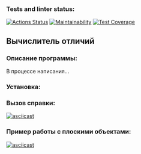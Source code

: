  ### Tests and linter status:
[![Actions Status](https://github.com/Arguzspb/frontend-project-lvl2/workflows/hexlet-check/badge.svg)](https://github.com/Arguzspb/frontend-project-lvl2/actions)
[![Maintainability](https://api.codeclimate.com/v1/badges/d7b2d993d23cca8b991b/maintainability)](https://codeclimate.com/github/Arguzspb/frontend-project-lvl2/maintainability)
[![Test Coverage](https://api.codeclimate.com/v1/badges/d7b2d993d23cca8b991b/test_coverage)](https://codeclimate.com/github/Arguzspb/frontend-project-lvl2/test_coverage)

## Вычислитель отличий

### Описание программы:

В процессе написания...

### Установка:



### Вызов справки:

[![asciicast](https://asciinema.org/a/wljiTxm7euq9YbiS43yNNEktf.svg)]( https://asciinema.org/a/wljiTxm7euq9YbiS43yNNEktf)

### Пример работы с плоскими объектами:

[![asciicast](https://asciinema.org/a/RmCx3asqVcBIBgcG7MeQdQsoD.svg)](https://asciinema.org/a/RmCx3asqVcBIBgcG7MeQdQsoD)
